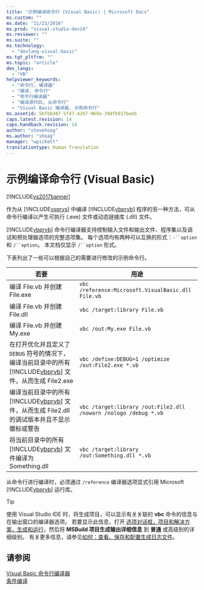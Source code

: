 ```yaml
---
title: "示例编译命令行 (Visual Basic) | Microsoft Docs"
ms.custom: ""
ms.date: "11/23/2016"
ms.prod: "visual-studio-dev14"
ms.reviewer: ""
ms.suite: ""
ms.technology: 
  - "devlang-visual-basic"
ms.tgt_pltfrm: ""
ms.topic: "article"
dev_langs: 
  - "VB"
helpviewer_keywords: 
  - "命令行, 编译器"
  - "编译, 命令行"
  - "命令行编译器"
  - "编译源代码, 从命令行"
  - "Visual Basic 编译器, 示例命令行"
ms.assetid: 5bfbb487-5f47-4267-969a-39dfb917beeb
caps.latest.revision: 14
caps.handback.revision: 14
author: "stevehoag"
ms.author: "shoag"
manager: "wpickett"
translationtype: Human Translation
---
```

# 示例编译命令行 (Visual Basic)
[!INCLUDE[vs2017banner](../../../csharp/includes/vs2017banner.md)]

作为从 [!INCLUDE[vsprvs](../../../csharp/includes/vsprvs_md.md)] 中编译 [!INCLUDE[vbprvb](../../../csharp/programming-guide/concepts/linq/includes/vbprvb_md.md)] 程序的另一种方法，可从命令行编译以产生可执行 \(.exe\) 文件或动态链接库 \(.dll\) 文件。  
  
 [!INCLUDE[vbprvb](../../../csharp/programming-guide/concepts/linq/includes/vbprvb_md.md)] 命令行编译器支持控制输入文件和输出文件、程序集以及调试和预处理器选项的完整选项集。  每个选项均有两种可以互换的形式：`-``option` 和 `/``option`。  本文档仅显示 `/``option` 形式。  
  
 下表列出了一些可以根据自己的需要进行修改的示例命令行。  
  
|若要|用途|  
|--------|--------|  
|编译 File.vb 并创建 File.exe|`vbc /reference:Microsoft.VisualBasic.dll File.vb`|  
|编译 File.vb 并创建 File.dll|`vbc /target:library File.vb`|  
|编译 File.vb 并创建 My.exe|`vbc /out:My.exe File.vb`|  
|在打开优化并且定义了 `DEBUG` 符号的情况下，编译当前目录中的所有 [!INCLUDE[vbprvb](../../../csharp/programming-guide/concepts/linq/includes/vbprvb_md.md)] 文件，从而生成 File2.exe|`vbc /define:DEBUG=1 /optimize /out:File2.exe *.vb`|  
|编译当前目录中的所有 [!INCLUDE[vbprvb](../../../csharp/programming-guide/concepts/linq/includes/vbprvb_md.md)] 文件，从而生成 File2.dll 的调试版本并且不显示徽标或警告|`vbc /target:library /out:File2.dll /nowarn /nologo /debug *.vb`|  
|将当前目录中的所有 [!INCLUDE[vbprvb](../../../csharp/programming-guide/concepts/linq/includes/vbprvb_md.md)] 文件编译为 Something.dll|`vbc /target:library /out:Something.dll *.vb`|  
  
 从命令行进行编译时，必须通过 `/reference` 编译器选项显式引用 Microsoft [!INCLUDE[vbprvb](../../../csharp/programming-guide/concepts/linq/includes/vbprvb_md.md)] 运行库。  
  
> [!TIP]
>  使用 Visual Studio IDE 时，将生成项目，可以显示有关关联的 **vbc** 命令的信息与在输出窗口的编译器选项。  若要显示此信息，打开 [选项对话框，项目和解决方案，生成和运行](/visual-studio/ide/reference/options-dialog-box-projects-and-solutions-build-and-run)，然后将 **MSBuild 项目生成输出详细信息** 到 **普通** 或高级别的详细级别。  有关更多信息，请参见[如何：查看、保存和配置生成日志文件](../Topic/How%20to:%20View,%20Save,%20and%20Configure%20Build%20Log%20Files.md)。  
  
## 请参阅  
 [Visual Basic 命令行编译器](../../../visual-basic/reference/command-line-compiler/index.md)   
 [条件编译](../../../visual-basic/programming-guide/program-structure/conditional-compilation.md)